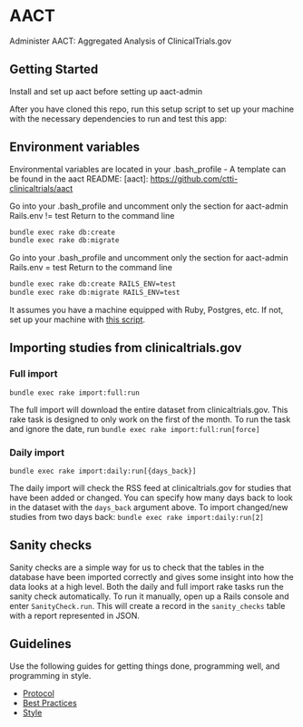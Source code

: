 # AACT
Administer AACT: Aggregated Analysis of ClinicalTrials.gov

## Getting Started

Install and set up aact before setting up aact-admin

After you have cloned this repo, run this setup script to set up your machine
with the necessary dependencies to run and test this app:

[this script]: https://github.com/thoughtbot/laptop

## Environment variables

Environmental variables are located in your .bash_profile - A template can be found in the aact README:
[aact]: https://github.com/ctti-clinicaltrials/aact

Go into your .bash_profile and uncomment only the section for aact-admin Rails.env != test
Return to the command line

```bash  
bundle exec rake db:create
bundle exec rake db:migrate
```
Go into your .bash_profile and uncomment only the section for aact-admin Rails.env = test
Return to the command line

```bash
bundle exec rake db:create RAILS_ENV=test
bundle exec rake db:migrate RAILS_ENV=test
```

It assumes you have a machine equipped with Ruby, Postgres, etc. If not, set up
your machine with [this script].

## Importing studies from clinicaltrials.gov

### Full import

`bundle exec rake import:full:run`

The full import will download the entire dataset from clinicaltrials.gov. This rake task is designed to only work on the first of the month. To run the task and ignore the date, run `bundle exec rake import:full:run[force]`

### Daily import

`bundle exec rake import:daily:run[{days_back}]`

The daily import will check the RSS feed at clinicaltrials.gov for studies that have been added or changed. You can specify how many days back to look in the dataset with the `days_back` argument above. To import changed/new studies from two days back: `bundle exec rake import:daily:run[2]`


## Sanity checks

Sanity checks are a simple way for us to check that the tables in the database have been imported correctly and gives some insight into how the data looks at a high level. Both the daily and full import rake tasks run the sanity check automatically. To run it manually, open up a Rails console and enter `SanityCheck.run`. This will create a record in the `sanity_checks` table with a report represented in JSON.

## Guidelines

Use the following guides for getting things done, programming well, and
programming in style.

* [Protocol](http://github.com/thoughtbot/guides/blob/master/protocol)
* [Best Practices](http://github.com/thoughtbot/guides/blob/master/best-practices)
* [Style](http://github.com/thoughtbot/guides/blob/master/style)
